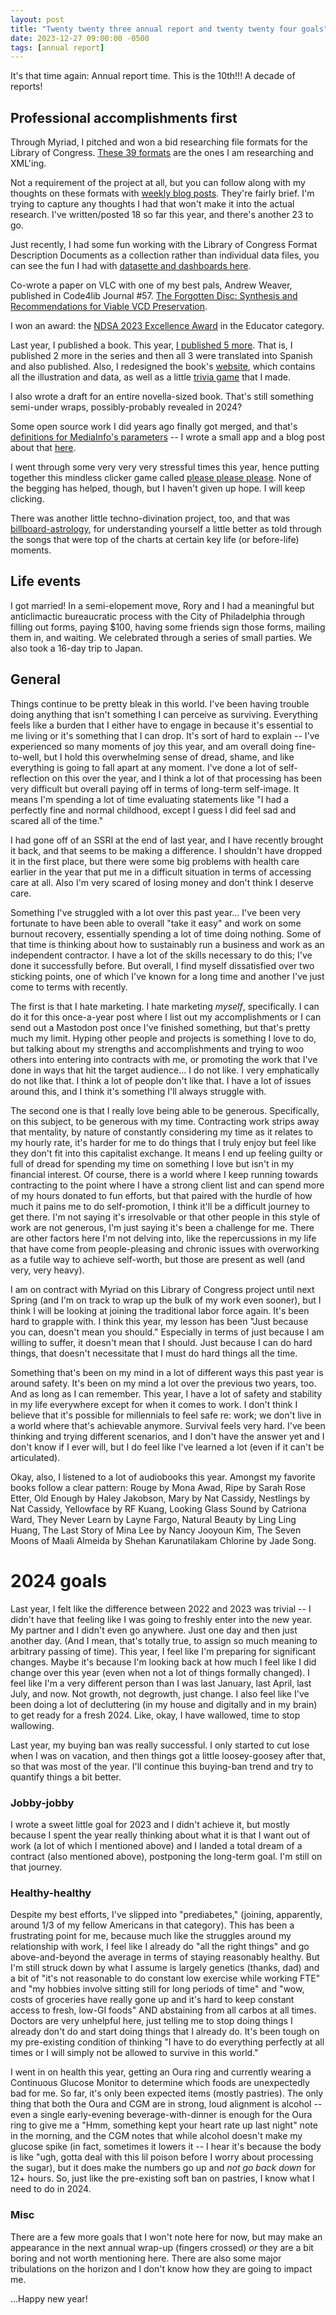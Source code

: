```yaml
---
layout: post
title: "Twenty twenty three annual report and twenty twenty four goals"
date: 2023-12-27 09:00:00 -0500
tags: [annual report]
---
```


It's that time again: Annual report time. This is the 10th!!! A decade of reports!

## Professional accomplishments first

Through Myriad, I pitched and won a bid researching file formats for the Library of Congress. [These 39 formats](https://www.loc.gov/preservation/digital/formats/fdd/fdd_workplan.shtml) are the ones I am researching and XML'ing.

Not a requirement of the project at all, but you can follow along with my thoughts on these formats with [weekly blog posts](https://bits.ashleyblewer.com/tags/#fdds). They're fairly brief. I'm trying to capture any thoughts I had that won't make it into the actual research. I've written/posted 18 so far this year, and there's another 23 to go.

Just recently, I had some fun working with the Library of Congress Format Description Documents as a collection rather than individual data files, you can see the fun I had with [datasette and dashboards here](https://bits.ashleyblewer.com/blog/2023/12/04/library-of-congress-format-description-visualization/).

Co-wrote a paper on VLC with one of my best pals, Andrew Weaver, published in Code4lib Journal #57. [The Forgotten Disc: Synthesis and Recommendations for Viable VCD Preservation](https://journal.code4lib.org/articles/17406).

I won an award: the [NDSA 2023 Excellence Award](https://ndsa.org/2023/11/16/announcing-the-2023-ndsa-excellence-award-winners.html) in the Educator category.

Last year, I published a book. This year, [I published 5 more](https://mediaguides.archivesoftomorrow.com/books/). That is, I published 2 more in the series and then all 3 were translated into Spanish and also published. Also, I redesigned the book's [website](https://mediaguides.archivesoftomorrow.com/), which contains all the illustration and data, as well as a little [trivia game](https://mediaguides.archivesoftomorrow.com/trivia/) that I made.

I also wrote a draft for an entire novella-sized book. That's still something semi-under wraps, possibly-probably revealed in 2024?

Some open source work I did years ago finally got merged, and that's [definitions for MediaInfo's parameters](https://bits.ashleyblewer.com/mediainfo-definitions/) -- I wrote a small app and a blog post about that [here](https://bits.ashleyblewer.com/blog/2023/05/09/mediainfo-definitions/).

I went through some very very very stressful times this year, hence putting together this mindless clicker game called [please please please](https://bits.ashleyblewer.com/blog/2023/09/19/techno-diviniation-8-please-please-please/). None of the begging has helped, though, but I haven't given up hope. I will keep clicking.

There was another little techno-divination project, too, and that was [billboard-astrology](https://bits.ashleyblewer.com/blog/2023/04/26/billboard-astrology/), for understanding yourself a little better as told through the songs that were top of the charts at certain key life (or before-life) moments.

## Life events

I got married! In a semi-elopement move, Rory and I had a meaningful but anticlimactic bureaucratic process with the City of Philadelphia through filling out forms, paying $100, having some friends sign those forms, mailing them in, and waiting. We celebrated through a series of small parties. We also took a 16-day trip to Japan.

## General

Things continue to be pretty bleak in this world. I've been having trouble doing anything that isn't something I can perceive as surviving. Everything feels like a burden that I either have to engage in because it's essential to me living or it's something that I can drop. It's sort of hard to explain -- I've experienced so many moments of joy this year, and am overall doing fine-to-well, but I hold this overwhelming sense of dread, shame, and like everything is going to fall apart at any moment. I've done a lot of self-reflection on this over the year, and I think a lot of that processing has been very difficult but overall paying off in terms of long-term self-image. It means I'm spending a lot of time evaluating statements like "I had a perfectly fine and normal childhood, except I guess I did feel sad and scared all of the time."

I had gone off of an SSRI at the end of last year, and I have recently brought it back, and that seems to be making a difference. I shouldn't have dropped it in the first place, but there were some big problems with health care earlier in the year that put me in a difficult situation in terms of accessing care at all. Also I'm very scared of losing money and don't think I deserve care.

Something I've struggled with a lot over this past year... I've been very fortunate to have been able to overall "take it easy" and work on some burnout recovery, essentially spending a lot of time doing nothing. Some of that time is thinking about how to sustainably run a business and work as an independent contractor. I have a lot of the skills necessary to do this; I've done it successfully before. But overall, I find myself dissatisfied over two sticking points, one of which I've known for a long time and another I've just come to terms with recently.

The first is that I hate marketing. I hate marketing _myself_, specifically. I can do it for this once-a-year post where I list out my accomplishments or I can send out a Mastodon post once I've finished something, but that's pretty much my limit. Hyping other people and projects is something I love to do, but talking about my strengths and accomplishments and trying to woo others into entering into contracts with me, or promoting the work that I've done in ways that hit the target audience... I do not like. I very emphatically do not like that. I think a lot of people don't like that. I have a lot of issues around this, and I think it's something I'll always struggle with.

The second one is that I really love being able to be generous. Specifically, on this subject, to be generous with my time. Contracting work strips away that mentality, by nature of constantly considering my time as it relates to my hourly rate, it's harder for me to do things that I truly enjoy but feel like they don't fit into this capitalist exchange. It means I end up feeling guilty or full of dread for spending my time on something I love but isn't in my financial interest. Of course, there is a world where I keep running towards contracting to the point where I have a strong client list and can spend more of my hours donated to fun efforts, but that paired with the hurdle of how much it pains me to do self-promotion, I think it'll be a difficult journey to get there. I'm not saying it's irresolvable or that other people in this style of work are not generous, I'm just saying it's been a challenge for me. There are other factors here I'm not delving into, like the repercussions in my life that have come from people-pleasing and chronic issues with overworking as a futile way to achieve self-worth, but those are present as well (and very, very heavy).

I am on contract with Myriad on this Library of Congress project until next Spring (and I'm on track to wrap up the bulk of my work even sooner), but I think I will be looking at joining the traditional labor force again. It's been hard to grapple with. I think this year, my lesson has been "Just because you can, doesn't mean you should." Especially in terms of just because I am willing to suffer, it doesn't mean that I should. Just because I can do hard things, that doesn't necessitate that I must do hard things all the time. 

Something that's been on my mind in a lot of different ways this past year is around safety. It's been on my mind a lot over the previous two years, too. And as long as I can remember. This year, I have a lot of safety and stability in my life everywhere except for when it comes to work. I don't think I believe that it's possible for millennials to feel safe re: work; we don't live in a world where that's achievable anymore. Survival feels very hard. I've been thinking and trying different scenarios, and I don't have the answer yet and I don't know if I ever will, but I do feel like I've learned a lot (even if it can't be articulated).

Okay, also, I listened to a lot of audiobooks this year. Amongst my favorite books follow a clear pattern: Rouge by Mona Awad, Ripe by Sarah Rose Etter, Old Enough by Haley Jakobson, Mary by Nat Cassidy, Nestlings by Nat Cassidy, Yellowface by RF Kuang, Looking Glass Sound by Catriona Ward, They Never Learn by Layne Fargo, Natural Beauty by Ling Ling Huang, The Last Story of Mina Lee by Nancy Jooyoun Kim, The Seven Moons of Maali Almeida by Shehan Karunatilakam Chlorine by Jade Song.

# 2024 goals

Last year, I felt like the difference between 2022 and 2023 was trivial -- I didn't have that feeling like I was going to freshly enter into the new year. My partner and I didn't even go anywhere. Just one day and then just another day. (And I mean, that's totally true, to assign so much meaning to arbitrary passing of time). This year, I feel like I'm preparing for significant changes. Maybe it's because I'm looking back at how much I feel like I did change over this year (even when not a lot of things formally changed). I feel like I'm a very different person than I was last January, last April, last July, and now. Not growth, not degrowth, just change. I also feel like I've been doing a lot of decluttering (in my house and digitally and in my brain) to get ready for a fresh 2024. Like, okay, I have wallowed, time to stop wallowing.

Last year, my buying ban was really successful. I only started to cut lose when I was on vacation, and then things got a little loosey-goosey after that, so that was most of the year. I'll continue this buying-ban trend and try to quantify things a bit better.

### Jobby-jobby
I wrote a sweet little goal for 2023 and I didn't achieve it, but mostly because I spent the year really thinking about what it is that I want out of work (a lot of which I mentioned above) and I landed a total dream of a contract (also mentioned above), postponing the long-term goal. I'm still on that journey.

### Healthy-healthy
Despite my best efforts, I've slipped into "prediabetes," (joining, apparently, around 1/3 of my fellow Americans in that category). This has been a frustrating point for me, because much like the struggles around my relationship with work, I feel like I already do "all the right things" and go above-and-beyond the average in terms of staying reasonably healthy. But I'm still struck down by what I assume is largely genetics (thanks, dad) and a bit of "it's not reasonable to do constant low exercise while working FTE" and "my hobbies involve sitting still for long periods of time" and "wow, costs of groceries have really gone up and it's hard to keep constant access to fresh, low-GI foods" AND abstaining from all carbos at all times. Doctors are very unhelpful here, just telling me to stop doing things I already don't do and start doing things that I already do. It's been tough on my pre-existing condition of thinking "I have to do everything perfectly at all times or I will simply not be allowed to survive in this world."

I went in on health this year, getting an Oura ring and currently wearing a Continuous Glucose Monitor to determine which foods are unexpectedly bad for me. So far, it's only been expected items (mostly pastries). The only thing that both the Oura and CGM are in strong, loud alignment is alcohol -- even a single early-evening beverage-with-dinner is enough for the Oura ring to give me a "Hmm, something kept your heart rate up last night" note in the morning, and the CGM notes that while alcohol doesn't make my glucose spike (in fact, sometimes it lowers it -- I hear it's because the body is like "ugh, gotta deal with this lil poison before I worry about processing the sugar), but it does make the numbers go up and _not go back down_ for 12+ hours. So, just like the pre-existing soft ban on pastries, I know what I need to do in 2024.

### Misc

There are a few more goals that I won't note here for now, but may make an appearance in the next annual wrap-up (fingers crossed) _or_ they are a bit boring and not worth mentioning here. There are also some major tribulations on the horizon and I don't know how they are going to impact me.

...Happy new year!